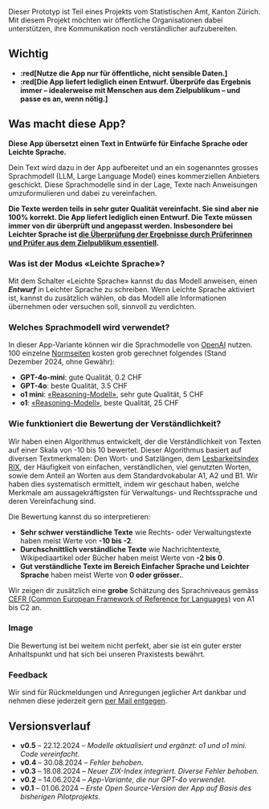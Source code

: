 Dieser Prototyp ist Teil eines Projekts vom Statistischen Amt, Kanton Zürich. Mit diesem Projekt möchten wir öffentliche Organisationen dabei unterstützen, ihre Kommunikation noch verständlicher aufzubereiten.

## Wichtig
- **:red[Nutze die App nur für öffentliche, nicht sensible Daten.]**
- **:red[Die App liefert lediglich einen Entwurf. Überprüfe das Ergebnis immer – idealerweise mit Menschen aus dem Zielpublikum – und passe es an, wenn nötig.]**


## Was macht diese App?

**Diese App übersetzt einen Text in Entwürfe für Einfache Sprache oder Leichte Sprache.**

Dein Text wird dazu in der App aufbereitet und an ein sogenanntes grosses Sprachmodell (LLM, Large Language Model) eines kommerziellen Anbieters geschickt. Diese Sprachmodelle sind in der Lage, Texte nach Anweisungen umzuformulieren und dabei zu vereinfachen.

**Die Texte werden teils in sehr guter Qualität vereinfacht. Sie sind aber nie 100% korrekt. Die App liefert lediglich einen Entwurf. Die Texte müssen immer von dir überprüft und angepasst werden. Insbesondere bei Leichter Sprache ist [die Überprüfung der Ergebnisse durch Prüferinnen und Prüfer aus dem Zielpublikum essentiell](https://www.leichte-sprache.org/leichte-sprache/das-pruefen/).**

### Was ist der Modus «Leichte Sprache»?
Mit dem Schalter «Leichte Sprache» kannst du das Modell anweisen, einen ***Entwurf*** in Leichter Sprache zu schreiben. Wenn Leichte Sprache aktiviert ist, kannst du zusätzlich wählen, ob das Modell alle Informationen übernehmen oder versuchen soll, sinnvoll zu verdichten. 


### Welches Sprachmodell wird verwendet?
In dieser App-Variante können wir die Sprachmodelle von [OpenAI](https://openai.com/) nutzen. 100 einzelne [Normseiten](https://de.wikipedia.org/wiki/Normseite) kosten grob gerechnet folgendes (Stand Dezember 2024, ohne Gewähr):

- **GPT-4o-mini**: gute Qualität, 0.2 CHF
- **GPT-4o**: beste Qualität, 3.5 CHF
- **o1 mini**: [«Reasoning-Modell»](https://openai.com/o1/), sehr gute Qualität, 5 CHF
- **o1**: [«Reasoning-Modell»](https://openai.com/o1/), beste Qualität, 25 CHF


### Wie funktioniert die Bewertung der Verständlichkeit?
Wir haben einen Algorithmus entwickelt, der die Verständlichkeit von Texten auf einer Skala von -10 bis 10 bewertet. Dieser Algorithmus basiert auf diversen Textmerkmalen: Den Wort- und Satzlängen, dem [Lesbarkeitsindex RIX](https://www.jstor.org/stable/40031755), der Häufigkeit von einfachen, verständlichen, viel genutzten Worten, sowie dem Anteil an Worten aus dem Standardvokabular A1, A2 und B1. Wir haben dies systematisch ermittelt, indem wir geschaut haben, welche Merkmale am aussagekräftigsten für Verwaltungs- und Rechtssprache und deren Vereinfachung sind.

Die Bewertung kannst du so interpretieren:

- **Sehr schwer verständliche Texte** wie Rechts- oder Verwaltungstexte haben meist Werte von **-10 bis -2**.
- **Durchschnittlich verständliche Texte** wie Nachrichtentexte, Wikipediaartikel oder Bücher haben meist Werte von **-2 bis 0**.
- **Gut verständliche Texte im Bereich Einfacher Sprache und Leichter Sprache** haben meist Werte von **0 oder grösser.**.

Wir zeigen dir zusätzlich eine **grobe** Schätzung des Sprachniveaus gemäss [CEFR (Common European Framework of Reference for Languages)](https://www.coe.int/en/web/common-european-framework-reference-languages/level-descriptions) von A1 bis C2 an.  

### Image ###
Die Bewertung ist bei weitem nicht perfekt, aber sie ist ein guter erster Anhaltspunkt und hat sich bei unseren Praxistests bewährt.


### Feedback
Wir sind für Rückmeldungen und Anregungen jeglicher Art dankbar und nehmen diese jederzeit gern [per Mail entgegen](mailto:datashop@statistik.zh.ch).


## Versionsverlauf
- **v0.5** – 22.12.2024 – *Modelle aktualisiert und ergänzt: o1 und o1 mini. Code vereinfacht.*
- **v0.4** – 30.08.2024 – *Fehler behoben.*
- **v0.3** – 18.08.2024 – *Neuer ZIX-Index integriert. Diverse Fehler behoben.*
- **v0.2** – 14.06.2024 – *App-Variante, die nur GPT-4o verwendet.*
- **v0.1** – 01.06.2024 – *Erste Open Source-Version der App auf Basis des bisherigen Pilotprojekts.*